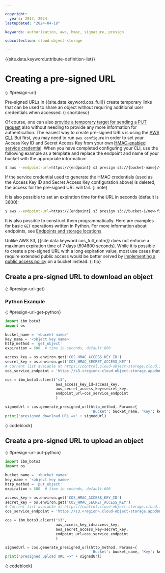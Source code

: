```yaml
---

copyright:
  years: 2017, 2024
lastupdated: "2024-04-18"

keywords: authorization, aws, hmac, signature, presign

subcollection: cloud-object-storage

---
```


{{site.data.keyword.attribute-definition-list}}

# Creating a pre-signed URL
{: #presign-url}

Pre-signed URLs in {{site.data.keyword.cos_full}} create temporary links that can be used to share an object without requiring additional user credentials when accessed.
{: shortdesc}

Of course, one can also [provide a temporary target for sending a PUT request](https://medium.com/codait/keeping-your-secrets-between-cloud-object-storage-and-your-browser-part-1-68f4b83bbd38) also without needing to provide any more information for authentication. The easiest way to create pre-signed URLs is using the [AWS CLI](/docs/cloud-object-storage/cli?topic=cloud-object-storage-aws-cli). But first, you may need to run `aws configure` in order to set your Access Key ID and Secret Access Key from your own [HMAC-enabled service credential](/docs/cloud-object-storage?topic=cloud-object-storage-uhc-hmac-credentials-main). When you have completed configuring your CLI, use the following example as a template and replace the endpoint and name of your bucket with the appropriate information:

```bash
$ aws --endpoint-url=https://{endpoint} s3 presign s3://{bucket-name}/{new-file-key}
```

If the service credential used to generate the HMAC credentials (used as the Access Key ID and Secret Access Key configuration above) is deleted, the access for the pre-signed URL will fail.
{: note}

It is also possible to set an expiration time for the URL in seconds (default is 3600):

```bash
$ aws --endpoint-url=https://{endpoint} s3 presign s3://bucket-1/new-file --expires-in 600
```

It is also possible to construct them programmatically. Here are examples for basic `GET` operations written in Python. For more information about endpoints, see [Endpoints and storage locations](/docs/cloud-object-storage?topic=cloud-object-storage-endpoints#endpoints).

Unlike AWS S3, {{site.data.keyword.cos_full_notm}} does not enforce a maximum expiration time of 7 days (604800 seconds). While it is possible to create a pre-signed URL with a long expiration value, most use cases that require extended public access would be better served by [implementing a public access policy](/docs/cloud-object-storage/info?topic=cloud-object-storage-iam-public-access) on a bucket instead.
{: tip}

## Create a pre-signed URL to download an object
{: #presign-url-get}

### Python Example
{: #presign-url-get-python}

```python
import ibm_boto3
import os

bucket_name = '<bucekt name>'
key_name = '<object key name>'
http_method = 'get_object'
expiration = 600  # time in seconds, default:600

access_key = os.environ.get('COS_HMAC_ACCESS_KEY_ID')
secret_key = os.environ.get('COS_HMAC_SECRET_ACCESS_KEY')
# Current list avaiable at https://control.cloud-object-storage.cloud.ibm.com/v2/endpoints
cos_service_endpoint = 'https://s3.<region>.cloud-object-storage.appdomain.cloud'

cos = ibm_boto3.client("s3",
                       aws_access_key_id=access_key,
                       aws_secret_access_key=secret_key,
                       endpoint_url=cos_service_endpoint
                       )

signedUrl = cos.generate_presigned_url(http_method, Params={
                                       'Bucket': bucket_name, 'Key': key_name}, ExpiresIn=expiration)
print("presigned download URL =>" + signedUrl)
```

{: codeblock}

## Create a pre-signed URL to upload an object
{: #presign-url-put-python}

```python
import ibm_boto3
import os

bucket_name = '<bucket name>'
key_name = '<object key name>'
http_method = 'put_object'
expiration = 600  # time in seconds, default:600

access_key = os.environ.get('COS_HMAC_ACCESS_KEY_ID')
secret_key = os.environ.get('COS_HMAC_SECRET_ACCESS_KEY')
# Current list avaiable at https://control.cloud-object-storage.cloud.ibm.com/v2/endpoints
cos_service_endpoint = 'https://s3.<region>.cloud-object-storage.appdomain.cloud'

cos = ibm_boto3.client("s3",
                       aws_access_key_id=access_key,
                       aws_secret_access_key=secret_key,
                       endpoint_url=cos_service_endpoint
                       )

signedUrl = cos.generate_presigned_url(http_method, Params={
                                       'Bucket': bucket_name, 'Key': key_name}, ExpiresIn=expiration)
print("presigned upload URL =>" + signedUrl)
```

{: codeblock}
